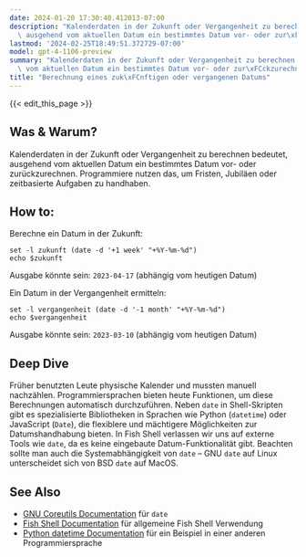 ```yaml
---
date: 2024-01-20 17:30:40.412013-07:00
description: "Kalenderdaten in der Zukunft oder Vergangenheit zu berechnen bedeutet,\
  \ ausgehend vom aktuellen Datum ein bestimmtes Datum vor- oder zur\xFCckzurechnen.\u2026"
lastmod: '2024-02-25T18:49:51.372729-07:00'
model: gpt-4-1106-preview
summary: "Kalenderdaten in der Zukunft oder Vergangenheit zu berechnen bedeutet, ausgehend\
  \ vom aktuellen Datum ein bestimmtes Datum vor- oder zur\xFCckzurechnen.\u2026"
title: "Berechnung eines zuk\xFCnftigen oder vergangenen Datums"
---
```


{{< edit_this_page >}}

## Was & Warum?
Kalenderdaten in der Zukunft oder Vergangenheit zu berechnen bedeutet, ausgehend vom aktuellen Datum ein bestimmtes Datum vor- oder zurückzurechnen. Programmiere nutzen das, um Fristen, Jubiläen oder zeitbasierte Aufgaben zu handhaben.

## How to:
Berechne ein Datum in der Zukunft:

```Fish Shell
set -l zukunft (date -d '+1 week' "+%Y-%m-%d")
echo $zukunft
```

Ausgabe könnte sein: `2023-04-17` (abhängig vom heutigen Datum)

Ein Datum in der Vergangenheit ermitteln:

```Fish Shell
set -l vergangenheit (date -d '-1 month' "+%Y-%m-%d")
echo $vergangenheit
```

Ausgabe könnte sein: `2023-03-10` (abhängig vom heutigen Datum)

## Deep Dive
Früher benutzten Leute physische Kalender und mussten manuell nachzählen. Programmiersprachen bieten heute Funktionen, um diese Berechnungen automatisch durchzuführen. Neben `date` in Shell-Skripten gibt es spezialisierte Bibliotheken in Sprachen wie Python (`datetime`) oder JavaScript (`Date`), die flexiblere und mächtigere Möglichkeiten zur Datumshandhabung bieten. In Fish Shell verlassen wir uns auf externe Tools wie `date`, da es keine eingebaute Datum-Funktionalität gibt. Beachten sollte man auch die Systemabhängigkeit von `date` – GNU `date` auf Linux unterscheidet sich von BSD `date` auf MacOS.

## See Also
- [GNU Coreutils Documentation](https://www.gnu.org/software/coreutils/manual/html_node/date-invocation.html) für `date`
- [Fish Shell Documentation](https://fishshell.com/docs/current/index.html) für allgemeine Fish Shell Verwendung
- [Python datetime Documentation](https://docs.python.org/3/library/datetime.html) für ein Beispiel in einer anderen Programmiersprache
